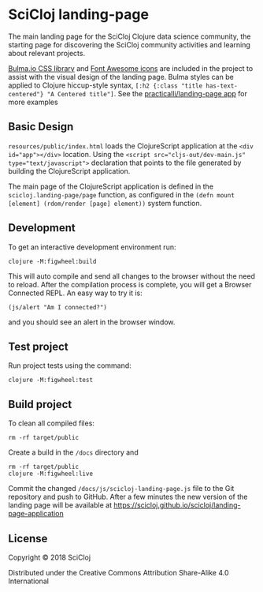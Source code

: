 # SciCloj landing-page

The main landing page for the SciCloj Clojure data science community, the starting page for discovering the SciCloj community activities and learning about relevant projects.

[Bulma.io CSS library](https://bulma.io/) and [Font Awesome icons](https://fontawesome.com/) are included in the project to assist with the visual design of the landing page.  Bulma styles can be applied to Clojure hiccup-style syntax, `[:h2 {:class "title has-text-centered"} "A Centered title"]`.  See the [practicalli/landing-page app](https://github.com/practicalli/practicalli-landing-page/blob/master/src/practicalli_landing_page/content.cljs) for more examples

## Basic Design
`resources/public/index.html` loads the ClojureScript application at the `<div id="app"></div>` location.  Using the `<script src="cljs-out/dev-main.js" type="text/javascript">` declaration that points to the file generated by building the ClojureScript application.

The main page of the ClojureScript application is defined in the `scicloj.landing-page/page` function, as configured in the `(defn mount [element] (rdom/render [page] element))` system function.

## Development

To get an interactive development environment run:

    clojure -M:figwheel:build

This will auto compile and send all changes to the browser without the
need to reload. After the compilation process is complete, you will
get a Browser Connected REPL. An easy way to try it is:

    (js/alert "Am I connected?")

and you should see an alert in the browser window.

## Test project
Run project tests using the command:

    clojure -M:figwheel:test


## Build project
To clean all compiled files:

    rm -rf target/public

Create a build in the `/docs` directory and

    rm -rf target/public
    clojure -M:figwheel:live

Commit the changed `/docs/js/scicloj-landing-page.js` file to the Git repository and push to GitHub.  After a few minutes the new version of the landing page will be available at https://scicloj.github.io/scicloj/landing-page-application

## License

Copyright © 2018 SciCloj

Distributed under the Creative Commons Attribution Share-Alike 4.0 International
